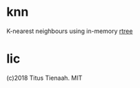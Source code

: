 # knn

K-nearest neighbours using in-memory [rtree](github.com/intdxdt/rtree)

# lic 

(c)2018 Titus Tienaah. MIT

